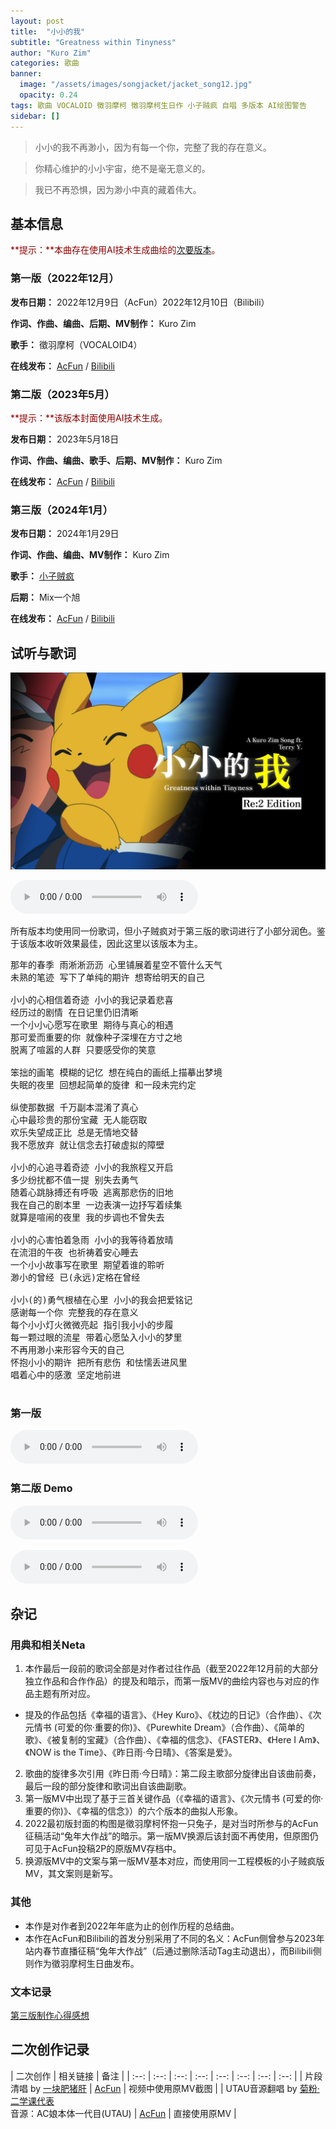 ```yaml
---
layout: post
title:  "小小的我"
subtitle: "Greatness within Tinyness"
author: "Kuro Zim"
categories: 歌曲
banner: 
  image: "/assets/images/songjacket/jacket_song12.jpg"
  opacity: 0.24
tags: 歌曲 VOCALOID 徵羽摩柯 徵羽摩柯生日作 小子贼疯 自唱 多版本 AI绘图警告
sidebar: []
---
```


> 小小的我不再渺小，因为有每一个你，完整了我的存在意义。

> 你精心维护的小小宇宙，绝不是毫无意义的。

> 我已不再恐惧，因为渺小中真的藏着伟大。

## 基本信息

<font color="#8b0000">**提示：**本曲存在使用AI技术生成曲绘的[次要版本](https://www.acfun.cn/v/ac400821875_2)。</font>

### 第一版（2022年12月）

**发布日期：** 2022年12月9日（AcFun）2022年12月10日（Bilibili）

**作词、作曲、编曲、后期、MV制作：** Kuro Zim

**歌手：** 徵羽摩柯（VOCALOID4）

**在线发布：** [AcFun](https://www.acfun.cn/v/ac40082187) / [Bilibili](https://www.bilibili.com/video/BV1mP4y1Q7Yh/)

### 第二版（2023年5月）

<font color="#8b0000">**提示：**该版本封面使用AI技术生成。</font>

**发布日期：** 2023年5月18日

**作词、作曲、编曲、歌手、后期、MV制作：** Kuro Zim

**在线发布：** [AcFun](https://www.acfun.cn/v/ac41390699) / [Bilibili](https://www.bilibili.com/video/BV1Lu411x7fK/)

### 第三版（2024年1月）

**发布日期：** 2024年1月29日

**作词、作曲、编曲、MV制作：** Kuro Zim

**歌手：** [小子贼疯](https://www.acfun.cn/u/15232)

**后期：** Mix一个旭

**在线发布：** [AcFun](https://www.acfun.cn/v/ac43634103) / [Bilibili](https://www.bilibili.com/video/BV1ZV411Q7WK/)

## 试听与歌词

![这是图片](/assets/images/songjacket/jacket_song12sp.jpg "第三版特制封面")

<audio controls><source src="/assets/audio/song12v24pikachu.mp3" type="audio/mp3"></audio>

所有版本均使用同一份歌词，但小子贼疯对于第三版的歌词进行了小部分润色。鉴于该版本收听效果最佳，因此这里以该版本为主。

<pre>
那年的春季 雨淅淅沥沥 心里铺展着星空不管什么天气
未熟的笔迹 写下了单纯的期许 想寄给明天的自己 

小小的心相信着奇迹 小小的我记录着悲喜
经历过的剧情 在日记里仍旧清晰
一个小小心愿写在歌里 期待与真心的相遇
那可爱而重要的你 就像种子深埋在方寸之地
脱离了喧嚣的人群 只要感受你的笑意

笨拙的画笔 模糊的记忆 想在纯白的画纸上描摹出梦境
失眠的夜里 回想起简单的旋律 和一段未完约定

纵使那数据 千万副本混淆了真心
心中最珍贵的那份宝藏 无人能窃取
欢乐失望成正比 总是无情地交替
我不愿放弃 就让信念去打破虚拟的障壁

小小的心追寻着奇迹 小小的我旅程又开启
多少纷扰都不值一提 别失去勇气
随着心跳脉搏还有呼吸 逃离那悲伤的旧地
我在自己的剧本里 一边表演一边抒写着续集
就算是喧闹的夜里 我的步调也不曾失去

小小的心害怕着急雨 小小的我等待着放晴
在流泪的午夜 也祈祷着安心睡去
一个小小故事写在歌里 期望着谁的聆听
渺小的曾经 已(永远)定格在曾经

小小(的)勇气根植在心里 小小的我会把爱铭记
感谢每一个你 完整我的存在意义
每个小小灯火微微亮起 指引我小小的步履
每一颗过眼的流星 带着心愿坠入小小的梦里
不再用渺小来形容今天的自己
怀抱小小的期许 把所有悲伤 和怯懦丢进风里
唱着心中的感激 坚定地前进

</pre>

### 第一版

<audio controls><source src="/assets/audio/song12v22.mp3" type="audio/mp3"></audio>

### 第二版 Demo

<audio controls><source src="/assets/audio/song12v23mdemo.mp3" type="audio/mp3"></audio>

<audio controls><source src="/assets/audio/song12v23fdemo.mp3" type="audio/mp3"></audio>

## 杂记

### 用典和相关Neta

1. 本作最后一段前的歌词全部是对作者过往作品（截至2022年12月前的大部分独立作品和合作作品）的提及和暗示，而第一版MV的曲绘内容也与对应的作品主题有所对应。
* 提及的作品包括《幸福的语言》、《Hey Kuro》、《枕边的日记》（合作曲）、《次元情书 (可爱的你·重要的你)》、《Purewhite Dream》（合作曲）、《简单的歌》、《被复制的宝藏》（合作曲）、《幸福的信念》、《FASTER》、《Here I Am》、《NOW is the Time》、《昨日雨·今日晴》、《答案是爱》。
2. 歌曲的旋律多次引用《昨日雨·今日晴》：第二段主歌部分旋律出自该曲前奏，最后一段的部分旋律和歌词出自该曲副歌。
3. 第一版MV中出现了基于三首关键作品（《幸福的语言》、《次元情书 (可爱的你·重要的你)》、《幸福的信念》）的六个版本的曲拟人形象。
4. 2022最初版封面的构图是徵羽摩柯怀抱一只兔子，是对当时所参与的AcFun征稿活动“兔年大作战”的暗示。第一版MV换源后该封面不再使用，但原图仍可见于AcFun投稿2P的原版MV存档中。
5. 换源版MV中的文案与第一版MV基本对应，而使用同一工程模板的小子贼疯版MV，其文案则是新写。

### 其他

* 本作是对作者到2022年年底为止的创作历程的总结曲。
* 本作在AcFun和Bilibili的首发分别采用了不同的名义：AcFun侧曾参与2023年站内春节直播征稿“兔年大作战”（后通过删除活动Tag主动退出），而Bilibili侧则作为徵羽摩柯生日曲发布。

### 文本记录

[第三版制作心得感想](https://www.acfun.cn/a/ac43189092)

## 二次创作记录

| 二次创作 | 相关链接 | 备注 |
| :--: | :--: | :--: | :--: | :--: | :--: | :--: | :--: | 
| 片段清唱 by [一块肥猪肝](https://www.acfun.cn/u/4599324) | [AcFun](https://www.acfun.cn/v/ac40432618) | 视频中使用原MV截图 |
| UTAU音源翻唱 by [菊粉·二学课代表](https://www.acfun.cn/u/684188)<br>音源：AC娘本体一代目(UTAU) | [AcFun](https://www.acfun.cn/v/ac40704707) | 直接使用原MV |